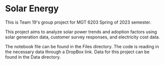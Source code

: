 # Solar Energy
This is Team 19's group project for MGT 6203 Spring of 2023 semester.

This project aims to analyze solar power trends and adoption factors using solar generation data, customer survey responses, and electricity cost data.

The notebook file can be found in the Files directory. The code is reading in the necessary data through a DropBox link. Data for this project can be found in the Data directory.
